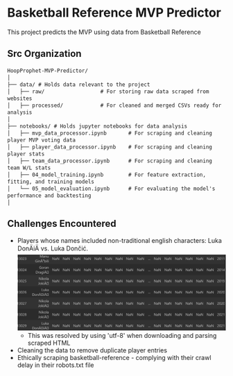 # Basketball Reference MVP Predictor

This project predicts the MVP using data from Basketball Reference
## Src Organization 
```
HoopProphet-MVP-Predictor/
│
├── data/ # Holds data relevant to the project
│   ├── raw/                  # For storing raw data scraped from websites
│   ├── processed/            # For cleaned and merged CSVs ready for analysis
│   
├── notebooks/ # Holds jupyter notebooks for data analysis 
│   ├── mvp_data_processor.ipynb       # For scraping and cleaning player MVP voting data
│   ├── player_data_processor.ipynb    # For scraping and cleaning player stats 
│   ├── team_data_processor.ipynb      # For scraping and cleaning team W/L stats    
│   ├── 04_model_training.ipynb        # For feature extraction, fitting, and training models 
│   └── 05_model_evaluation.ipynb      # For evaluating the model's performance and backtesting
│
```
## Challenges Encountered 
- Players whose names included non-traditional english characters: Luka DonÄiÄ vs. Luka Dončić. 
![alt text](images/image.png)
    - This was resolved by using 'utf-8' when downloading and parsing scraped HTML 
- Cleaning the data to remove duplicate player entries 
- Ethically scraping basketball-reference - complying with their crawl delay in their robots.txt file 